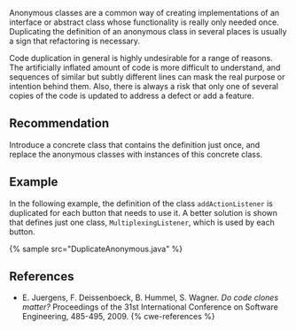 Anonymous classes are a common way of creating implementations of an interface or abstract class whose functionality is really only needed once. Duplicating the definition of an anonymous class in several places is usually a sign that refactoring is necessary.

Code duplication in general is highly undesirable for a range of reasons. The artificially inflated amount of code is more difficult to understand, and sequences of similar but subtly different lines can mask the real purpose or intention behind them. Also, there is always a risk that only one of several copies of the code is updated to address a defect or add a feature.


## Recommendation
Introduce a concrete class that contains the definition just once, and replace the anonymous classes with instances of this concrete class.


## Example
In the following example, the definition of the class `addActionListener` is duplicated for each button that needs to use it. A better solution is shown that defines just one class, `MultiplexingListener`, which is used by each button.

{% sample src="DuplicateAnonymous.java" %}

## References
* E. Juergens, F. Deissenboeck, B. Hummel, S. Wagner. *Do code clones matter?* Proceedings of the 31st International Conference on Software Engineering, 485-495, 2009.
{% cwe-references %}
